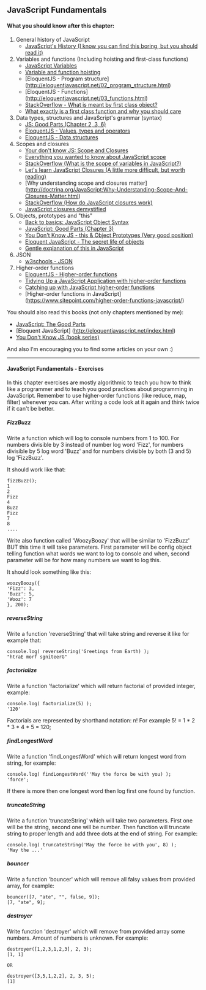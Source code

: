 ## JavaScript Fundamentals

#### What you should know after this chapter:

1. General history of JavaScript
    * [JavaScript's History (I know you can find this boring, but you should read it)](http://www.howtocreate.co.uk/jshistory.html)
2. Variables and functions (Including hoisting and first-class functions)
    * [JavaScript Variables](http://www.tutorialspoint.com/javascript/javascript_variables.htm)
    * [Variable and function hoisting](http://adripofjavascript.com/blog/drips/variable-and-function-hoisting)
    * [EloquentJS - Program structure] (http://eloquentjavascript.net/02_program_structure.html)
    * [EloquentJS - Functions] (http://eloquentjavascript.net/03_functions.html)
    * [StackOverflow - What is meant by first class object?](http://stackoverflow.com/questions/705173/what-is-meant-by-first-class-object)
    * [What exactly is a first class function and why you should care](http://www.i-programmer.info/programming/theory/5933-what-exactly-is-a-first-class-function-and-why-you-should-care.html)
3. Data types, structures and JavaScript's grammar (syntax)
    * [JS: Good Parts (Chapter 2, 3, 6)](http://bdcampbell.net/javascript/book/javascript_the_good_parts.pdf)
    * [EloquentJS - Values, types and operators](http://eloquentjavascript.net/01_values.html)
    * [EloquentJS - Data structures](http://eloquentjavascript.net/04_data.html)
4. Scopes and closures
    * [Your don't know JS: Scope and Closures](https://github.com/getify/You-Dont-Know-JS/blob/master/scope%20&%20closures/README.md#you-dont-know-js-scope--closures)
    * [Everything you wanted to know about JavaScript scope](https://toddmotto.com/everything-you-wanted-to-know-about-javascript-scope/)
    * [StackOverflow (What is the scope of variables in JavaScript?)](http://stackoverflow.com/questions/500431/what-is-the-scope-of-variables-in-javascript)
    * [Let's learn JavaScript Closures (A little more difficult, but worth reading)](https://medium.freecodecamp.com/lets-learn-javascript-closures-66feb44f6a44#.5gctecddl)
    * [Why understanding scope and closures matter] (http://doctrina.org/JavaScript:Why-Understanding-Scope-And-Closures-Matter.html)
    * [StackOverflow (How do JavaScript closures work)](http://stackoverflow.com/questions/111102/how-do-javascript-closures-work)
    * [JavaScript closures demystified](https://www.sitepoint.com/javascript-closures-demystified/)
5. Objects, prototypes and "this"
    * [Back to basics: JavaScript Object Syntax](https://www.sitepoint.com/back-to-basics-javascript-object-syntax/)
    * [JavaScript: Good Parts (Chapter 3)](http://bdcampbell.net/javascript/book/javascript_the_good_parts.pdf)
    * [You Don't Know JS - this & Object Prototypes (Very good position)](https://github.com/getify/You-Dont-Know-JS/blob/master/this%20&%20object%20prototypes/README.md#you-dont-know-js-this--object-prototypes)
    * [Eloquent JavaScript - The secret life of objects](http://eloquentjavascript.net/06_object.html)
    * [Gentle explanation of this in JavaScript](http://rainsoft.io/gentle-explanation-of-this-in-javascript/)
6. JSON
    * [w3schools - JSON](http://www.w3schools.com/json/)
7. Higher-order functions
    * [EloquentJS - Higher-order functions](http://eloquentjavascript.net/05_higher_order.html)
    * [Tidying Up a JavaScript Application with higher-order functions](http://blog.carbonfive.com/2015/01/05/tidying-up-a-javascript-application-with-higher-order-functions/)
    * [Catching up with JavaScript higher-order functions](https://www.airpair.com/javascript/posts/catching-up-with-javascript-higher-order-functions)
    * [Higher-order functions in JavaScript] (https://www.sitepoint.com/higher-order-functions-javascript/)

You should also read this books (not only chapters mentioned by me):
* [JavaScript: The Good Parts](http://bdcampbell.net/javascript/book/javascript_the_good_parts.pdf)
* [Eloquent JavaScript] (http://eloquentjavascript.net/index.html)
* [You Don't Know JS (book series)](https://github.com/getify/You-Dont-Know-JS)

And also I'm encouraging you to find some articles on your own :)

***

#### JavaScript Fundamentals - Exercises

In this chapter exercises are mostly algorithmic to teach you how to think like a programmer and to teach you good practices about programming in JavaScript.
Remember to use higher-order functions (like reduce, map, filter) whenever you can. After writing a code look at it again and think twice if it can't be better.

##### FizzBuzz
Write a function which will log to console numbers from 1 to 100. For numbers divisible by 3 instead of number log word 'Fizz', for numbers divisible by 5 log word 'Buzz' and for 
numbers divisible by both (3 and 5) log 'FizzBuzz'.

It should work like that:
```
fizzBuzz();
1
2
Fizz
4
Buzz
Fizz
7
8
....
```

Write also function called 'WoozyBoozy' that will be similar to 'FizzBuzz' BUT this time it will take parameters. First parameter will be config object telling function what words we want to
log to console and when, second parameter will be for how many numbers we want to log this.

It should look something like this:
```
woozyBoozy({
'Fizz': 3,
'Buzz': 5,
'Wooz': 7
}, 200);
```

##### reverseString

Write a function 'reverseString' that will take string and reverse it like for example that:
```
console.log( reverseString('Greetings from Earth) );
"htraE morf sgniteerG"
```

##### factorialize

Write a function 'factorialize' which will return factorial of provided integer, example:
```
console.log( factorialize(5) );
'120'
```

Factorials are represented by shorthand notation: n!
For example 5! = 1 * 2 * 3 * 4 * 5 = 120;

##### findLongestWord

Write a function 'findLongestWord' which will return longest word from string, for example:

```
console.log( findLongestWord(''May the force be with you) );
'force';
```

If there is more then one longest word then log first one found by function.

##### truncateString

Write a function 'truncateString' which will take two parameters. First one will be the string, second one will be number.
Then function will truncate string to proper length and add three dots at the end of string.
For example:
```
console.log( truncateString('May the force be with you', 8) );
'May the ...'
```

##### bouncer

Write a function 'bouncer' which will remove all falsy values from provided array, for example:
```
bouncer([7, "ate", "", false, 9]);
[7, "ate", 9];
```

##### destroyer

Write function 'destroyer' which will remove from provided array some numbers. Amount of numbers is unknown.
For example:

```
destroyer([1,2,3,1,2,3], 2, 3);
[1, 1]

OR

destroyer([3,5,1,2,2], 2, 3, 5);
[1]
```

